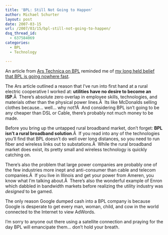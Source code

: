 ```yaml
---
title: 'BPL: Still Not Going to Happen'
author: Michael Schurter
layout: post
date: 2007-03-15
url: /2007/03/15/bpl-still-not-going-to-happen/
dsq_thread_id:
  - 637584069
categories:
  - BPL
  - Technology

---
```

An article from [Ars Technica on BPL][1] reminded me of [my long held belief that BPL is going nowhere fast][2].

The Ars article outlined a reason that I&#8217;ve run into first hand at a rural electric cooperative I worked at: **utilities have no desire to become an ISP**.Â  There&#8217;s absolute zero overlap in employee skills, technologies, and materials other than the physical power lines.Â  Its like McDonalds selling clothes because&#8230; well&#8230; why not?Â  And considering BPL isn&#8217;t going to be any cheaper than DSL or Cable, there&#8217;s probably not much money to be made.

Before you bring up the untapped rural broadband market, don&#8217;t forget: **BPL isn&#8217;t a rural broadband solution**.Â  If you read into any of the technologies you&#8217;ll find that BPL doesn&#8217;t do well over long distances, so you need to run fiber and wireless links out to substations.Â  While the rural broadband market does exist, its pretty small and wireless technology is quickly catching on.

There&#8217;s also the problem that large power companies are probably one of the few industries more inept and anti-consumer than cable and telecom companies.Â  If you live in Illinois and get your power from Ameren, you know what I&#8217;m talking about.Â  There&#8217;s also the wonderful example of Enron which dabbled in bandwidth markets before realizing the utility industry was _designed_ to be gamed.

The only reason Google dumped cash into a BPL company is because Google is desperate to get every man, woman, child, and cow in the world connected to the Internet to view AdWords.

I&#8217;m sorry to anyone out there using a satellite connection and praying for the day BPL will emancipate them&#8230; don&#8217;t hold your breath.

 [1]: http://arstechnica.com/news.ars/post/20070315-bpl-standard-taking-shape-as-doubts-cloud-its-future.html
 [2]: http://michael.susens-schurter.com/blog/2005/10/20/broadband-over-power-line-more-non-news/